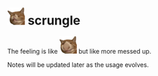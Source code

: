 # <img src="scrungle.png" width=40> scrungle

The feeling is like <img src="../scunge/scunge.png" width=40> but like more messed up.

Notes will be updated later as the usage evolves.
